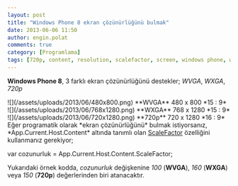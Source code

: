 ```yaml
---
layout: post
title: "Windows Phone 8 ekran çözünürlüğünü bulmak"
date: 2013-06-06 11:50
author: engin.polat
comments: true
category: [Programlama]
tags: [720p, content, resolution, scalefactor, screen, windows phone, windowsphone, wp8, wvga, wxga]
---
```

**Windows Phone 8**, 3 farklı ekran çözünürlüğünü destekler; *WVGA*, *WXGA*, *720p*

<div class="alignleft">
![](/assets/uploads/2013/06/480x800.png)
**WVGA**
480 x 800
*15 : 9*
</div>
<div class="alignleft">
![](/assets/uploads/2013/06/768x1280.png)
**WXGA**
768 x 1280
*15 : 9*
</div>
<div class="alignleft">
![](/assets/uploads/2013/06/720x1280.png)
**720p**
720 x 1280
*16 : 9*
</div>

<div class="alignleft">
Eğer programatik olarak *ekran çözünürlüğünü* bulmak istiyorsanız, *App.Current.Host.Content* altında tanımlı olan <a href="http://msdn.microsoft.com/library/windowsphone/develop/system.windows.interop.content.scalefactor" title="Content.ScaleFactor Property" target="_blank" rel="noopener">ScaleFactor</a> özelliğini kullanmanız gerekiyor;



var cozunurluk = App.Current.Host.Content.ScaleFactor;


Yukarıdaki örnek kodda, *cozunurluk* değişkenine *100* (**WVGA**), *160* (**WXGA**) veya *150* (**720p**) değerlerinden biri atanacaktır.
</div>


